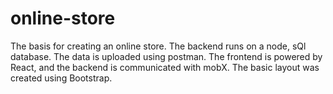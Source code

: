 # online-store
 The basis for creating an online store. The backend runs on a node, sQl database. The data is uploaded using postman. The frontend is powered by React, and the backend is communicated with mobX. The basic layout was created using Bootstrap.
